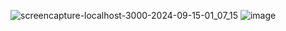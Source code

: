 ![screencapture-localhost-3000-2024-09-15-01_07_15](https://github.com/user-attachments/assets/d2208294-48ab-4ea5-952b-e4c0caba64f2)
![image](https://github.com/user-attachments/assets/a1dfe9b9-cc60-452e-ba85-859b5a7c7371)
